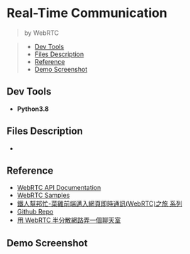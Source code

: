 # Real-Time Communication
> by WebRTC
<!-- ## Table of Contents -->
> * [Dev Tools](#dev-tools)
> * [Files Description](#files-description)
> * [Reference](#reference)
> * [Demo Screenshot](#demo-screenshot)



## Dev Tools
* **Python3.8**

## Files Description
* 


## Reference
* [WebRTC API Documentation](https://developer.mozilla.org/en-US/docs/Web/API/WebRTC_API)
* [WebRTC Samples](https://webrtc.github.io/samples/)
* [鐵人幫邦忙-菜雞前端邁入網頁即時通訊(WebRTC)之旅 系列](https://ithelp.ithome.com.tw/users/20129521/ironman/3138)
* [Github Repo](https://github.com/pastleo/unnamed-network-chat-ysync)
* [用 WebRTC 半分散網路弄一個聊天室](https://5xruby.tw/posts/webrtc-unnamed-netowrk-chatroom)

## Demo Screenshot